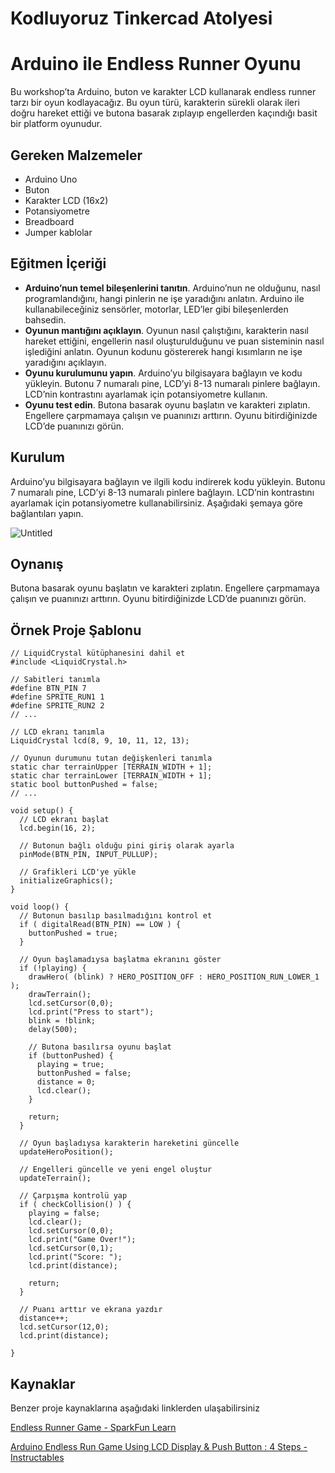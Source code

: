 # Kodluyoruz Tinkercad Atolyesi

# Arduino ile Endless Runner Oyunu

Bu workshop’ta Arduino, buton ve karakter LCD kullanarak endless runner tarzı bir oyun kodlayacağız. Bu oyun türü, karakterin sürekli olarak ileri doğru hareket ettiği ve butona basarak zıplayıp engellerden kaçındığı basit bir platform oyunudur.

## Gereken Malzemeler

- Arduino Uno
- Buton
- Karakter LCD (16x2)
- Potansiyometre
- Breadboard
- Jumper kablolar

## Eğitmen İçeriği

- **Arduino’nun temel bileşenlerini tanıtın**. Arduino’nun ne olduğunu, nasıl programlandığını, hangi pinlerin ne işe yaradığını anlatın. Arduino ile kullanabileceğiniz sensörler, motorlar, LED’ler gibi bileşenlerden bahsedin.
- **Oyunun mantığını açıklayın**. Oyunun nasıl çalıştığını, karakterin nasıl hareket ettiğini, engellerin nasıl oluşturulduğunu ve puan sisteminin nasıl işlediğini anlatın. Oyunun kodunu göstererek hangi kısımların ne işe yaradığını açıklayın.
- **Oyunu kurulumunu yapın**. Arduino’yu bilgisayara bağlayın ve kodu yükleyin. Butonu 7 numaralı pine, LCD’yi 8-13 numaralı pinlere bağlayın. LCD’nin kontrastını ayarlamak için potansiyometre kullanın.
- **Oyunu test edin**. Butona basarak oyunu başlatın ve karakteri zıplatın. Engellere çarpmamaya çalışın ve puanınızı arttırın. Oyunu bitirdiğinizde LCD’de puanınızı görün.

## Kurulum

Arduino’yu bilgisayara bağlayın ve ilgili kodu indirerek kodu yükleyin. Butonu 7 numaralı pine, LCD’yi 8-13 numaralı pinlere bağlayın. LCD’nin kontrastını ayarlamak için potansiyometre kullanabilirsiniz. Aşağıdaki şemaya göre bağlantıları yapın.

![Untitled](https://s3-us-west-2.amazonaws.com/secure.notion-static.com/63934095-64be-49de-9752-746190ec90fa/Untitled.png)

## Oynanış

Butona basarak oyunu başlatın ve karakteri zıplatın. Engellere çarpmamaya çalışın ve puanınızı arttırın. Oyunu bitirdiğinizde LCD’de puanınızı görün.

## Örnek Proje Şablonu

```arduino
// LiquidCrystal kütüphanesini dahil et
#include <LiquidCrystal.h>

// Sabitleri tanımla
#define BTN_PIN 7
#define SPRITE_RUN1 1
#define SPRITE_RUN2 2
// ...

// LCD ekranı tanımla
LiquidCrystal lcd(8, 9, 10, 11, 12, 13);

// Oyunun durumunu tutan değişkenleri tanımla
static char terrainUpper [TERRAIN_WIDTH + 1];
static char terrainLower [TERRAIN_WIDTH + 1];
static bool buttonPushed = false;
// ...

void setup() {
  // LCD ekranı başlat
  lcd.begin(16, 2);

  // Butonun bağlı olduğu pini giriş olarak ayarla
  pinMode(BTN_PIN, INPUT_PULLUP);

  // Grafikleri LCD'ye yükle
  initializeGraphics();
}

void loop() {
  // Butonun basılıp basılmadığını kontrol et
  if ( digitalRead(BTN_PIN) == LOW ) {
    buttonPushed = true;
  }

  // Oyun başlamadıysa başlatma ekranını göster
  if (!playing) {
    drawHero( (blink) ? HERO_POSITION_OFF : HERO_POSITION_RUN_LOWER_1 );
    drawTerrain();
    lcd.setCursor(0,0);
    lcd.print("Press to start");
    blink = !blink;
    delay(500);

    // Butona basılırsa oyunu başlat
    if (buttonPushed) {
      playing = true;
      buttonPushed = false;
      distance = 0;
      lcd.clear();
    }

    return;
  }

  // Oyun başladıysa karakterin hareketini güncelle
  updateHeroPosition();

  // Engelleri güncelle ve yeni engel oluştur
  updateTerrain();

  // Çarpışma kontrolü yap
  if ( checkCollision() ) {
    playing = false;
    lcd.clear();
    lcd.setCursor(0,0);
    lcd.print("Game Over!");
    lcd.setCursor(0,1);
    lcd.print("Score: ");
    lcd.print(distance);

    return;
  }

  // Puanı arttır ve ekrana yazdır
  distance++;
  lcd.setCursor(12,0);
  lcd.print(distance);

}

```

## Kaynaklar

Benzer proje kaynaklarına aşağıdaki linklerden ulaşabilirsiniz

[Endless Runner Game - SparkFun Learn](https://learn.sparkfun.com/tutorials/endless-runner-game/all)

[Arduino Endless Run Game Using LCD Display & Push Button : 4 Steps - Instructables](https://www.instructables.com/Arduino-Endless-Run-Game-Using-LCD-Display-Push-Bu/)
